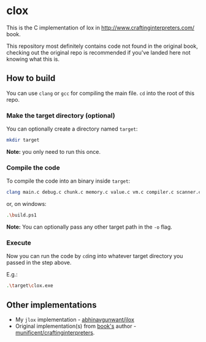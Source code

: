 # clox

This is the C implementation of lox in http://www.craftinginterpreters.com/
book.

This repository most definitely contains code not found in the original book,
checking out the original repo is recommended if you've landed here not
knowing what this is.

## How to build

You can use `clang` or `gcc` for compiling the main file.
`cd` into the root of this repo.

### Make the target directory (optional)
You can optionally create a directory named `target`:

```bash
mkdir target
```

**Note:** you only need to run this once.

### Compile the code
To compile the code into an binary inside `target`:

```bash
clang main.c debug.c chunk.c memory.c value.c vm.c compiler.c scanner.c object.c table.c -o target\clox.exe
```

or, on windows:
```bash
.\build.ps1
```

**Note:** You can optionally pass any other target path in the `-o` flag.

### Execute

Now you can run the code by `cd`ing into whatever target directory you passed
in the step above.

E.g.:
```bash
.\target\clox.exe
```

## Other implementations

- My `jlox` implementation - [abhinavgunwant/jlox](https://github.com/abhinavgunwant/jlox)
- Original implementation(s) from [book's](http://www.craftinginterpreters.com/) author - [munificent/craftinginterpreters](https://github.com/munificent/craftinginterpreters).

